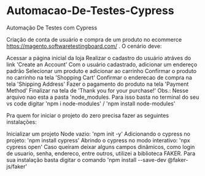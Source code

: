 # Automacao-De-Testes-Cypress
 Automação De Testes com Cypress
 
 Criação de conta de usuário e compra de um produto no ecommerce https://magento.softwaretestingboard.com/ . O cenário deve:

Acessar a página inicial da loja
Realizar o cadastro do usuário atráves do link 'Create an Account'
Com o usuário cadastrado, adicionar um endereço padrão
Selecionar um produto e adicionar ao carrinho
Confirmar o produto no carrinho na tela 'Shopping Cart'
Confirmar o enderecao de compra na tela 'Shipping Address'
Fazer o pagamento do produto na tela 'Payment Method'
Finalizar na tela de 'Thank you for your purchase!'
Obs.: Nesse arquivo nao esta a pasta 'node_modules. Para isso basta no terminal do seu vs code digitar 'npm i node-modules' / 'npm install node-modules'

Pra quem for iniciar o projeto do zero precisa fazer as seguintes instalações:

Inicializar um projeto Node vazio: 'npm init -y'
Adicionando o cypress no projeto: 'npm install cypress'
Abrindo o cypress no modo interativo: 'npx cypress open'
Caso queiram deixar alguns campos dinâmicos, como login de usuario, senha, endereco, entre outros, utilizei a biblioteca FAKER. Para sua instalação basta digitar o comando 'npm install --save-dev @faker-js/faker'
